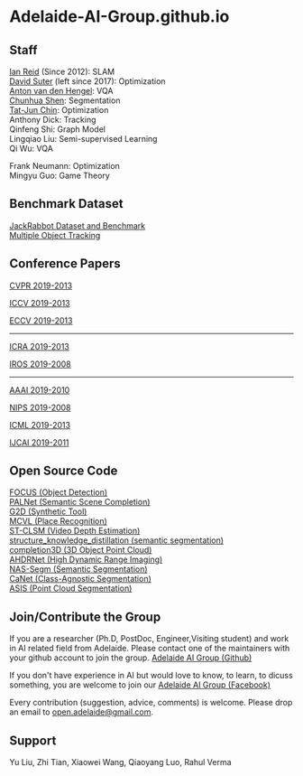 # Adelaide-AI-Group.github.io




## Staff
[Ian Reid](https://cs.adelaide.edu.au/~ianr/) (Since 2012): SLAM   </br>
[David Suter](https://cs.adelaide.edu.au/~dsuter/) (left since 2017): Optimization </br> 
[Anton van den Hengel](https://www.adelaide.edu.au/directory/anton.vandenhengel): VQA  </br>
[Chunhua Shen](https://cs.adelaide.edu.au/~chhshen/): Segmentation </br>
[Tat-Jun Chin](https://cs.adelaide.edu.au/~tjchin/doku.php): Optimization </br>
Anthony Dick: Tracking     </br>
Qinfeng Shi: Graph Model   </br>
Lingqiao Liu: Semi-supervised Learning </br>
Qi Wu: VQA   </br>


Frank Neumann: Optimization  </br>
Mingyu Guo: Game Theory  </br>

## Benchmark Dataset

[JackRabbot Dataset and Benchmark](https://jrdb.stanford.edu/) </br>
[Multiple Object Tracking](https://motchallenge.net/) </br>

## Conference Papers
[CVPR 2019-2013](https://github.com/Adelaide-AI-Group/Adelaide-AI-Group.github.io/blob/master/CVPR%202019-2013.md)

[ICCV 2019-2013](https://github.com/Adelaide-AI-Group/Adelaide-AI-Group.github.io/blob/master/ICCV%202019-2013.md)

[ECCV 2019-2013](https://github.com/Adelaide-AI-Group/Adelaide-AI-Group.github.io/blob/master/ECCV%202019-2013.md)

---------------------------------
[ICRA 2019-2013](https://github.com/Adelaide-AI-Group/Adelaide-AI-Group.github.io/blob/master/ICRA%202019-2013.md)

[IROS 2019-2008](https://github.com/Adelaide-AI-Group/Adelaide-AI-Group.github.io/blob/master/IROS%202019-2008.md)

---------------------------------
[AAAI 2019-2010](https://github.com/Adelaide-AI-Group/Adelaide-AI-Group.github.io/blob/master/AAAI%202019-2010.md)

[NIPS 2019-2008](https://github.com/Adelaide-AI-Group/Adelaide-AI-Group.github.io/blob/master/NIPS%202019-2008.md)

[ICML 2019-2013](https://github.com/Adelaide-AI-Group/Adelaide-AI-Group.github.io/blob/master/ICML%202019-2013.md)

[IJCAI 2019-2011](https://github.com/Adelaide-AI-Group/Adelaide-AI-Group.github.io/blob/master/IJCAI%202019-2011.md)


## Open Source Code

[FOCUS (Object Detection)](https://github.com/Adelaide-AI-Group/FCOS) </br>
[PALNet (Semantic Scene Completion)](https://github.com/Adelaide-AI-Group/PALNet) </br>
[G2D (Synthetic Tool)](https://github.com/Adelaide-AI-Group/G2D) </br>
[MCVL (Place Recognition)](https://github.com/Adelaide-AI-Group/MCVL) </br>
[ST-CLSM (Video Depth Estimation)](https://github.com/Adelaide-AI-Group/ST-CLSTM)</br> 
[structure_knowledge_distillation (semantic segmentation)](https://github.com/Adelaide-AI-Group/structure_knowledge_distillation) </br>
[completion3D (3D Object Point Cloud)](https://github.com/Adelaide-AI-Group/completion3d) </br>
[AHDRNet (High Dynamic Range Imaging)](https://github.com/Adelaide-AI-Group/AHDRNet) </br>
[NAS-Segm (Semantic Segmentation)](https://github.com/Adelaide-AI-Group/nas-segm-pytorch) </br>
[CaNet (Class-Agnostic Segmentation)](https://github.com/Adelaide-AI-Group/CaNet) </br>
[ASIS (Point Cloud Segmentation)](https://github.com/Adelaide-AI-Group/ASIS)

## Join/Contribute the Group
If you are a researcher (Ph.D, PostDoc, Engineer,Visiting student) and work in AI related field from Adelaide. Please contact
one of the maintainers with your github account to join the group. [Adelaide AI Group (Github)](https://github.com/Adelaide-AI-Group/Adelaide-AI-Group.github.io)

If you don't have experience in AI but would love to know, to learn, to dicuss something, you are welcome to join our [Adelaide AI Group (Facebook)](https://www.facebook.com/groups/776160662842617/)  

Every contribution (suggestion, advice, comments) is welcome. Please drop an email to open.adelaide@gmail.com.

## Support
Yu Liu, Zhi Tian, Xiaowei Wang, Qiaoyang Luo, Rahul Verma
